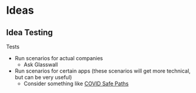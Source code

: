 # Ideas
## Idea Testing

Tests
- Run scenarios for actual companies
  - Ask Glasswall
- Run scenarios for certain apps (these scenarios will get more technical, but can be very useful)
  - Consider something like [COVID Safe Paths](https://github.com/Path-Check)
